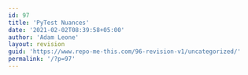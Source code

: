 ```yaml
---
id: 97
title: 'PyTest Nuances'
date: '2021-02-02T08:39:58+05:00'
author: 'Adam Leone'
layout: revision
guid: 'https://www.repo-me-this.com/96-revision-v1/uncategorized/'
permalink: '/?p=97'
---
```


